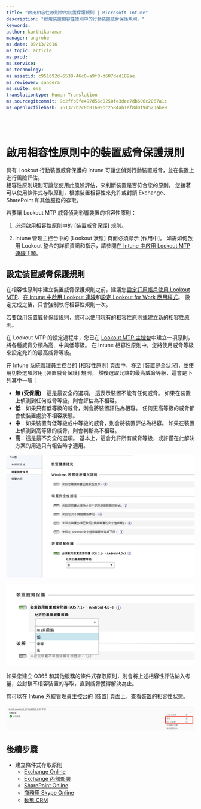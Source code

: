 ```yaml
---
title: "啟用相容性原則中的裝置保護規則 | Microsoft Intune"
description: "啟用裝置相容性原則中的行動裝置威脅保護規則。"
keywords: 
author: karthikaraman
manager: angrobe
ms.date: 09/13/2016
ms.topic: article
ms.prod: 
ms.service: 
ms.technology: 
ms.assetid: c951692d-6538-46c0-a9f0-d607ded189ae
ms.reviewer: sandera
ms.suite: ems
translationtype: Human Translation
ms.sourcegitcommit: 9c2ffb5fe497d56d8250fe3dec7db606c2067a1c
ms.openlocfilehash: 761372b2c8b81699bc2584ab1ef8d0f9d523abe9


---
```


# 啟用相容性原則中的裝置威脅保護規則
具有 Lookout 行動裝置威脅保護的 Intune 可讓您偵測行動裝置威脅，並在裝置上進行風險評估。  
相容性原則規則可讓您使用此風險評估，來判斷裝置是否符合您的原則。 您接著可以使用條件式存取原則，根據裝置相容性來允許或封鎖 Exchange、SharePoint 和其他服務的存取。

若要讓 Lookout MTP 威脅偵測影響裝置的相容性原則：

1.  必須啟用相容性原則中的 [裝置威脅保護] 規則。

2.  Intune 管理主控台中的 [Lookout 狀態] 頁面必須顯示 [作用中]。 如需如何啟用 Lookout 整合的詳細資訊和指示，請參閱[在 Intune 中啟用 Lookout MTP 連線](enable-lookout-mtp-connection-in-intune.md)主題。


## 設定裝置威脅保護規則

在相容性原則中建立裝置威脅保護規則之前，建議您[設定訂用帳戶使用 Lookout MTP](set-up-your-subscription-with-lookout-mtp.md)、[在 Intune 中啟用 Lookout 連線](enable-lookout-mtp-connection-in-intune.md)和[設定 Lookout for Work 應用程式](configure-and-deploy-lookout-for-work-apps.md)。 設定完成之後，只會強制執行相容性規則一次。

若要啟用裝置威脅保護規則，您可以使用現有的相容性原則或建立新的相容性原則。

在 Lookout MTP 的設定過程中，您已在 [Lookout MTP 主控台](https://aad.lookout.com)中建立一項原則，將各種威脅分類為高、中與低等級。 在 Intune 相容性原則中，您將使用威脅等級來設定允許的最高威脅等級。

在 Intune 系統管理員主控台的 [相容性原則] 頁面中，移至 [裝置健全狀況]，並使用切換選項啟用 [裝置威脅保護] 規則。 然後選取允許的最高威脅等級，這會是下列其中一項：
* **無 (受保護)**︰這是最安全的選項。  這表示裝置不能有任何威脅。  如果在裝置上偵測到任何威脅等級，則會評估為不相容。  
* **低**︰如果只有低等級的威脅，則會將裝置評估為相容。 任何更高等級的威脅都會使裝置處於不相容狀態。
* **中**︰如果裝置有低等級或中等級的威脅，則會將裝置評估為相容。 如果在裝置上偵測到高等級的威脅，則會判斷為不相容。
* **高**：這是最不安全的選項。 基本上，這會允許所有威脅等級，或許僅在此解決方案的用途只有報告時才適用。

![顯示裝置威脅保護規則設定的螢幕擷取畫面 ](../media/mtp/mtp-compliance-policy-rule.png)

![顯示裝置威脅保護規則設定之威脅等級選項的螢幕擷取畫面](../media/mtp/mtp-compliance-policy-setting.png)

如果您建立 O365 和其他服務的條件式存取原則，則會將上述相容性評估納入考量，並封鎖不相容裝置的存取，直到威脅獲得解決為止。

您可以在 Intune 系統管理員主控台的 [裝置] 頁面上，查看裝置的相容性狀態。

![Intune 管理主控台中顯示裝置相容性狀態之 [裝置] 頁面的螢幕擷取畫面](../media/mtp/mtp-device-status-intune-console.png)

## 後續步驟
* 建立條件式存取原則
  * [Exchange Online](restrict-access-to-exchange-online-with-microsoft-intune.md)
  * [Exchange 內部部署](restrict-access-to-exchange-onpremises-with-microsoft-intune.md)
  * [SharePoint Online](restrict-access-to-sharepoint-online-with-microsoft-intune.md)
  * [商務用 Skype Online](restrict-access-to-skype-for-business-online-with-microsoft-intune,md)
  * [動態 CRM](restrict-access-to-dynamics-crm-online-with-microsoft-intune.md)



<!--HONumber=Sep16_HO2-->


